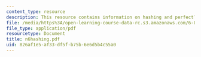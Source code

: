 ```yaml
---
content_type: resource
description: This resource contains information on hashing and perfect?hash?families.
file: /media/https%3A/open-learning-course-data-rc.s3.amazonaws.com/6-854j-advanced-algorithms-fall-2005/826af1e5af33df5fb75b6e6d5b4c55a0_n6hashing.pdf
file_type: application/pdf
resourcetype: Document
title: n6hashing.pdf
uid: 826af1e5-af33-df5f-b75b-6e6d5b4c55a0
---
```

